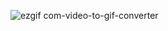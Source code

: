 



![ezgif com-video-to-gif-converter](https://github.com/user-attachments/assets/f637608d-a516-4c57-bb6d-d15fbdfc4b43)

